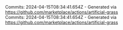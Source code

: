 Commits: 2024-04-15T08:34:41.654Z - Generated via https://github.com/marketplace/actions/artificial-grass
<br>
Commits: 2024-04-15T08:34:41.654Z - Generated via https://github.com/marketplace/actions/artificial-grass
<br>
